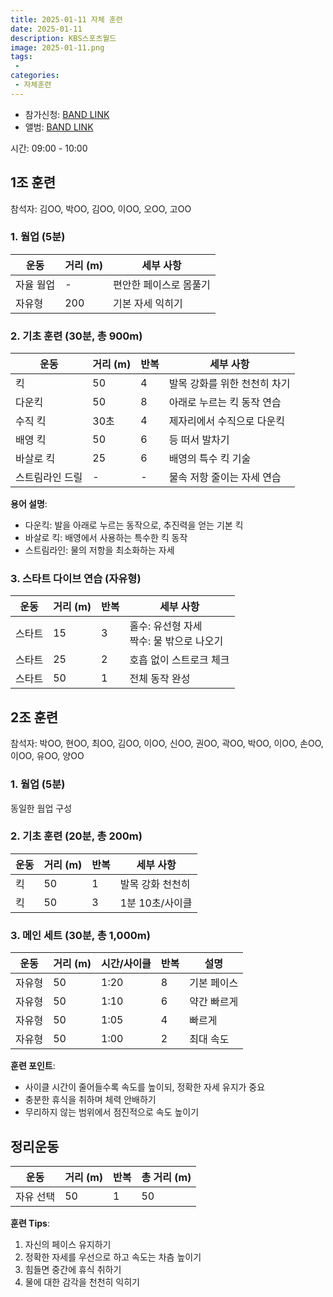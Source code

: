 ```yaml
---
title: 2025-01-11 자체 훈련
date: 2025-01-11
description: KBS스포츠월드
image: 2025-01-11.png
tags:
 - 
categories:
 - 자체훈련
---
```


- 참가신청: [BAND LINK](https://band.us/band/93484357/schedule/4%2F93484357%2F569691056%2F19700101)
- 앨범: [BAND LINK](https://band.us/band/93484357/album/84275067)

시간: 09:00 - 10:00

## 1조 훈련
참석자: 김OO, 박OO, 김OO, 이OO, 오OO, 고OO

### 1. 웜업 (5분)
| 운동 | 거리 (m) | 세부 사항 |
|------|----------|-----------|
| 자율 웜업 | - | 편안한 페이스로 몸풀기 |
| 자유형 | 200 | 기본 자세 익히기 |

### 2. 기초 훈련 (30분, 총 900m)
| 운동 | 거리 (m) | 반복 | 세부 사항 |
|------|----------|------|-----------|
| 킥 | 50 | 4 | 발목 강화를 위한 천천히 차기 |
| 다운킥 | 50 | 8 | 아래로 누르는 킥 동작 연습 |
| 수직 킥 | 30초 | 4 | 제자리에서 수직으로 다운킥 |
| 배영 킥 | 50 | 6 | 등 떠서 발차기 |
| 바살로 킥 | 25 | 6 | 배영의 특수 킥 기술 |
| 스트림라인 드릴 | - | - | 물속 저항 줄이는 자세 연습 |

**용어 설명**:
- 다운킥: 발을 아래로 누르는 동작으로, 추진력을 얻는 기본 킥
- 바살로 킥: 배영에서 사용하는 특수한 킥 동작
- 스트림라인: 물의 저항을 최소화하는 자세

### 3. 스타트 다이브 연습 (자유형)
| 운동 | 거리 (m) | 반복 | 세부 사항 |
|------|----------|------|-----------|
| 스타트 | 15 | 3 | 홀수: 유선형 자세<br>짝수: 물 밖으로 나오기 |
| 스타트 | 25 | 2 | 호흡 없이 스트로크 체크 |
| 스타트 | 50 | 1 | 전체 동작 완성 |

## 2조 훈련
참석자: 박OO, 현OO, 최OO, 김OO, 이OO, 신OO, 권OO, 곽OO, 박OO, 이OO, 손OO, 이OO, 유OO, 양OO

### 1. 웜업 (5분)
동일한 웜업 구성

### 2. 기초 훈련 (20분, 총 200m)
| 운동 | 거리 (m) | 반복 | 세부 사항 |
|------|----------|------|-----------|
| 킥 | 50 | 1 | 발목 강화 천천히 |
| 킥 | 50 | 3 | 1분 10초/사이클 |

### 3. 메인 세트 (30분, 총 1,000m)
| 운동 | 거리 (m) | 시간/사이클 | 반복 | 설명 |
|------|----------|-------------|------|------|
| 자유형 | 50 | 1:20 | 8 | 기본 페이스 |
| 자유형 | 50 | 1:10 | 6 | 약간 빠르게 |
| 자유형 | 50 | 1:05 | 4 | 빠르게 |
| 자유형 | 50 | 1:00 | 2 | 최대 속도 |

**훈련 포인트**:
- 사이클 시간이 줄어들수록 속도를 높이되, 정확한 자세 유지가 중요
- 충분한 휴식을 취하며 체력 안배하기
- 무리하지 않는 범위에서 점진적으로 속도 높이기

## 정리운동
| 운동 | 거리 (m) | 반복 | 총 거리 (m) |
|------|----------|------|-------------|
| 자유 선택 | 50 | 1 | 50 |

**훈련 Tips**:
1. 자신의 페이스 유지하기
2. 정확한 자세를 우선으로 하고 속도는 차츰 높이기
3. 힘들면 중간에 휴식 취하기
4. 물에 대한 감각을 천천히 익히기